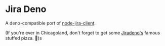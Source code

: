 # Jira Deno

A deno-compatible port of [node-jira-client](https://github.com/jira-node/node-jira-client).

(If you're ever in Chicagoland, don't forget to get some [Jiradeno's](https://giordanos.com/) famous stuffed pizza. 🍕)s
